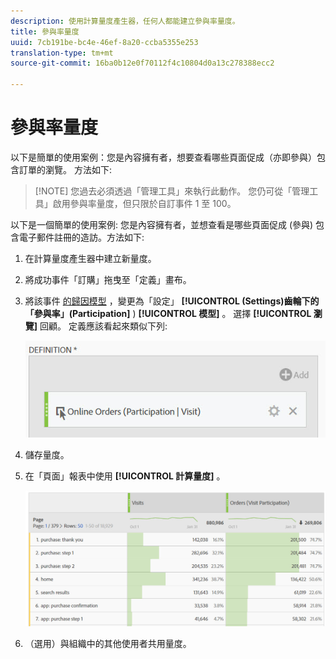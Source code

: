 ```yaml
---
description: 使用計算量度產生器，任何人都能建立參與率量度。
title: 參與率量度
uuid: 7cb191be-bc4e-46ef-8a20-ccba5355e253
translation-type: tm+mt
source-git-commit: 16ba0b12e0f70112f4c10804d0a13c278388ecc2

---
```



# 參與率量度

以下是簡單的使用案例：您是內容擁有者，想要查看哪些頁面促成（亦即參與）包含訂單的瀏覽。 方法如下:

> [!NOTE] 您過去必須透過「管理工具」來執行此動作。 您仍可從「管理工具」啟用參與率量度，但只限於自訂事件 1 至 100。

以下是一個簡單的使用案例: 您是內容擁有者，並想查看是哪些頁面促成 (參與) 包含電子郵件註冊的造訪。方法如下:

1. 在計算量度產生器中建立新量度。
1. 將成功事件「訂購」拖曳至「定義」畫布。
1. 將該事件 [的歸因模型](/help/components/c-calcmetrics/c-workflow/cm-workflow/c-build-metrics/m-metric-type-alloc.md) ，變更為「設定」 **[!UICONTROL (Settings)齒輪下的「參與率」(Participation]** ) **[!UICONTROL 模型]** 。 選擇 **[!UICONTROL 瀏覽]** 回顧。 定義應該看起來類似下列:

   ![](assets/participation.png)

1. 儲存量度。
1. 在「頁面」報表中使用 **[!UICONTROL 計算量度]** 。

   ![](assets/participation-pages.png)

1. （選用）與組織中的其他使用者共用量度。

